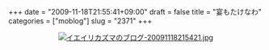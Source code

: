+++
date = "2009-11-18T21:55:41+09:00"
draft = false
title = "宴もたけなわ"
categories = ["moblog"]
slug = "2371"
+++

<div align="center"><a href="/images/ameblo/blog_import_4f7a382118197.jpg"><img alt="イエイリカズマのブログ-20091118215421.jpg" src="/images/ameblo/blog_import_4f7a3820b8cc2.jpg" border="0" /></a></div>
